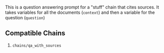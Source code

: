 This is a question answering prompt for a "stuff" chain that cites sources.
It takes variables for all the documents (`context`) and then a variable for the question (`question`)

## Compatible Chains

1. `chains/qa_with_sources`
